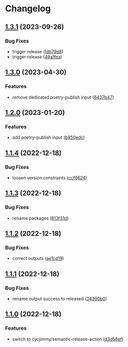 # Changelog

## [1.3.1](https://github.com/cihelper/action-semanticrelease-poetry/compare/v1.3.0...v1.3.1) (2023-09-26)


### Bug Fixes

* trigger release ([fdb79d8](https://github.com/cihelper/action-semanticrelease-poetry/commit/fdb79d80ee56fddc8abe89967d5019f5262504ab))
* trigger release ([49a1fea](https://github.com/cihelper/action-semanticrelease-poetry/commit/49a1fea6767234dc1f5ba6e054ca69985b165169))

## [1.3.0](https://github.com/cihelper/action-semanticrelease-poetry/compare/v1.2.0...v1.3.0) (2023-04-30)


### Features

* remove dedicated poetry-publish input ([6437b47](https://github.com/cihelper/action-semanticrelease-poetry/commit/6437b471088a0bbd4c36bdc3b1a84b08420a80aa))

## [1.2.0](https://github.com/cihelper/action-semanticrelease-poetry/compare/v1.1.4...v1.2.0) (2023-01-20)


### Features

* add poetry-publish input ([b950edc](https://github.com/cihelper/action-semanticrelease-poetry/commit/b950edc81be7916c3ceea57fb216c0f8ec7a34f7))

## [1.1.4](https://github.com/cihelper/action-semanticrelease-poetry/compare/v1.1.3...v1.1.4) (2022-12-18)


### Bug Fixes

* loosen version constraints ([ccf6624](https://github.com/cihelper/action-semanticrelease-poetry/commit/ccf6624ca2f2e2406db59fc37a1e3f6bfa588e93))

## [1.1.3](https://github.com/cihelper/action-semanticrelease-poetry/compare/v1.1.2...v1.1.3) (2022-12-18)


### Bug Fixes

* rename packages ([813f31d](https://github.com/cihelper/action-semanticrelease-poetry/commit/813f31d361abfd44d5192534c10a9fa594a0cfa6))

## [1.1.2](https://github.com/cihelper/action-semanticrelease-poetry/compare/v1.1.1...v1.1.2) (2022-12-18)


### Bug Fixes

* correct outputs ([ae1cd19](https://github.com/cihelper/action-semanticrelease-poetry/commit/ae1cd19fa6ff7646307b23fd370dc561fba86a79))

## [1.1.1](https://github.com/cihelper/action-semanticrelease-poetry/compare/v1.1.0...v1.1.1) (2022-12-18)


### Bug Fixes

* rename output success to released ([34390b0](https://github.com/cihelper/action-semanticrelease-poetry/commit/34390b03111a7ac3cd26fddaa3a70481c9be4867))

## [1.1.0](https://github.com/cihelper/action-semanticrelease-poetry/compare/v1.0.1...v1.1.0) (2022-12-18)


### Features

* switch to cycjimmy/semantic-release-action ([d3d56ef](https://github.com/cihelper/action-semanticrelease-poetry/commit/d3d56ef2d8188328dba8d4b1d7fc583457069cfc))
